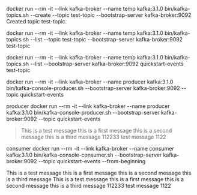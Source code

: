 docker run --rm -it --link kafka-broker --name temp kafka:3.1.0 bin/kafka-topics.sh --create --topic test-topic --bootstrap-server kafka-broker:9092
Created topic test-topic.

docker run --rm -it --link kafka-broker --name temp kafka:3.1.0 bin/kafka-topics.sh --list --topic test-topic --bootstrap-server kafka-broker:9092
test-topic

docker run --rm -it --link kafka-broker --name temp kafka:3.1.0 bin/kafka-topics.sh --list --bootstrap-server kafka-broker:9092
quickstart-events
test-topic


docker run --rm -it --link kafka-broker --name producer kafka:3.1.0 bin/kafka-console-producer.sh --bootstrap-server kafka-broker:9092 --topic quickstart-events

producer
docker run --rm -it --link kafka-broker --name producer kafka:3.1.0 bin/kafka-console-producer.sh --bootstrap-server kafka-broker:9092 --topic quickstart-events

>This is a test message
>this is a first message
>this is a second message
>this is a third message
>112233
>test message
>1122


consumer
docker run --rm -it --link kafka-broker --name consumer kafka:3.1.0 bin/kafka-console-consumer.sh --bootstrap-server kafka-broker:9092 --topic quickstart-events --from-beginning

This is a test message
this is a first message
this is a second message
this is a third message
This is a test message
this is a first message
this is a second message
this is a third message
112233
test message
1122
